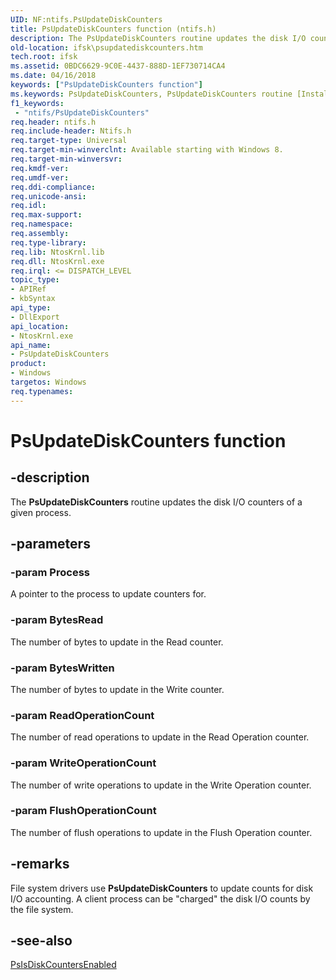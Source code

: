 ```yaml
---
UID: NF:ntifs.PsUpdateDiskCounters
title: PsUpdateDiskCounters function (ntifs.h)
description: The PsUpdateDiskCounters routine updates the disk I/O counters of a given process.
old-location: ifsk\psupdatediskcounters.htm
tech.root: ifsk
ms.assetid: 0BDC6629-9C0E-4437-888D-1EF730714CA4
ms.date: 04/16/2018
keywords: ["PsUpdateDiskCounters function"]
ms.keywords: PsUpdateDiskCounters, PsUpdateDiskCounters routine [Installable File System Drivers], ifsk.psupdatediskcounters, ntifs/PsUpdateDiskCounters
f1_keywords:
 - "ntifs/PsUpdateDiskCounters"
req.header: ntifs.h
req.include-header: Ntifs.h
req.target-type: Universal
req.target-min-winverclnt: Available starting with Windows 8.
req.target-min-winversvr: 
req.kmdf-ver: 
req.umdf-ver: 
req.ddi-compliance: 
req.unicode-ansi: 
req.idl: 
req.max-support: 
req.namespace: 
req.assembly: 
req.type-library: 
req.lib: NtosKrnl.lib
req.dll: NtosKrnl.exe
req.irql: <= DISPATCH_LEVEL
topic_type:
- APIRef
- kbSyntax
api_type:
- DllExport
api_location:
- NtosKrnl.exe
api_name:
- PsUpdateDiskCounters
product:
- Windows
targetos: Windows
req.typenames: 
---
```


# PsUpdateDiskCounters function


## -description


The <b>PsUpdateDiskCounters</b> routine updates the disk I/O counters of a given process.


## -parameters




### -param Process

A pointer to the process to update counters for.


### -param BytesRead

The number of bytes to update in the Read counter.


### -param BytesWritten

The number of bytes to update in the Write counter.


### -param ReadOperationCount

The number of read operations to update in the Read Operation counter.


### -param WriteOperationCount

The number of write operations to update in the Write Operation counter.


### -param FlushOperationCount

The number of flush operations to update in the Flush Operation counter.


## -remarks



File system drivers use <b>PsUpdateDiskCounters</b> to update counts for disk I/O accounting. A client process can be "charged" the disk I/O counts by the file system.




## -see-also




<a href="https://docs.microsoft.com/windows-hardware/drivers/ddi/ntifs/nf-ntifs-psisdiskcountersenabled">PsIsDiskCountersEnabled</a>
 

 

